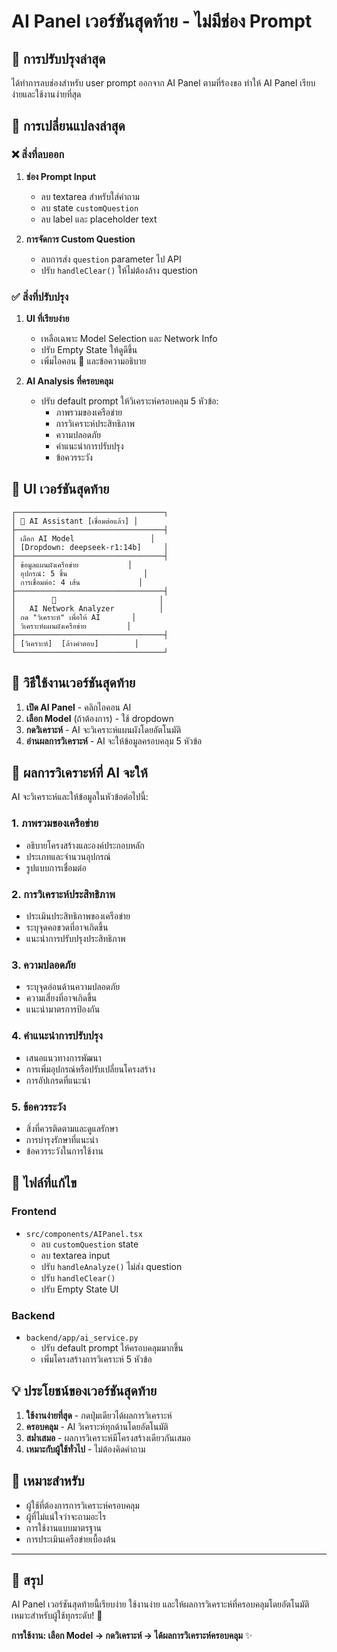 # AI Panel เวอร์ชันสุดท้าย - ไม่มีช่อง Prompt

## 🎯 การปรับปรุงล่าสุด

ได้ทำการลบช่องสำหรับ user prompt ออกจาก AI Panel ตามที่ร้องขอ ทำให้ AI Panel เรียบง่ายและใช้งานง่ายที่สุด

## 📝 การเปลี่ยนแปลงล่าสุด

### ❌ สิ่งที่ลบออก

1. **ช่อง Prompt Input**
   - ลบ textarea สำหรับใส่คำถาม
   - ลบ state `customQuestion`
   - ลบ label และ placeholder text

2. **การจัดการ Custom Question**
   - ลบการส่ง `question` parameter ไป API
   - ปรับ `handleClear()` ให้ไม่ต้องล้าง question

### ✅ สิ่งที่ปรับปรุง

1. **UI ที่เรียบง่าย**
   - เหลือเฉพาะ Model Selection และ Network Info
   - ปรับ Empty State ให้ดูดีขึ้น
   - เพิ่มไอคอน 🤖 และข้อความอธิบาย

2. **AI Analysis ที่ครอบคลุม**
   - ปรับ default prompt ให้วิเคราะห์ครอบคลุม 5 หัวข้อ:
     - ภาพรวมของเครือข่าย
     - การวิเคราะห์ประสิทธิภาพ
     - ความปลอดภัย
     - คำแนะนำการปรับปรุง
     - ข้อควรระวัง

## 🎨 UI เวอร์ชันสุดท้าย

```
┌─────────────────────────────────┐
│ 🤖 AI Assistant [เชื่อมต่อแล้ว] │
├─────────────────────────────────┤
│ เลือก AI Model                 │
│ [Dropdown: deepseek-r1:14b]     │
├─────────────────────────────────┤
│ ข้อมูลแผนผังเครือข่าย           │
│ อุปกรณ์: 5 ชิ้น                 │
│ การเชื่อมต่อ: 4 เส้น             │
├─────────────────────────────────┤
│        🤖                       │
│   AI Network Analyzer          │
│ กด "วิเคราะห์" เพื่อให้ AI       │
│ วิเคราะห์แผนผังเครือข่าย         │
├─────────────────────────────────┤
│ [วิเคราะห์]  [ล้างคำตอบ]        │
└─────────────────────────────────┘
```

## 🚀 วิธีใช้งานเวอร์ชันสุดท้าย

1. **เปิด AI Panel** - คลิกไอคอน AI
2. **เลือก Model** (ถ้าต้องการ) - ใช้ dropdown
3. **กดวิเคราะห์** - AI จะวิเคราะห์แผนผังโดยอัตโนมัติ
4. **อ่านผลการวิเคราะห์** - AI จะให้ข้อมูลครอบคลุม 5 หัวข้อ

## 🤖 ผลการวิเคราะห์ที่ AI จะให้

AI จะวิเคราะห์และให้ข้อมูลในหัวข้อต่อไปนี้:

### 1. ภาพรวมของเครือข่าย
- อธิบายโครงสร้างและองค์ประกอบหลัก
- ประเภทและจำนวนอุปกรณ์
- รูปแบบการเชื่อมต่อ

### 2. การวิเคราะห์ประสิทธิภาพ
- ประเมินประสิทธิภาพของเครือข่าย
- ระบุจุดคอขวดที่อาจเกิดขึ้น
- แนะนำการปรับปรุงประสิทธิภาพ

### 3. ความปลอดภัย
- ระบุจุดอ่อนด้านความปลอดภัย
- ความเสี่ยงที่อาจเกิดขึ้น
- แนะนำมาตรการป้องกัน

### 4. คำแนะนำการปรับปรุง
- เสนอแนวทางการพัฒนา
- การเพิ่มอุปกรณ์หรือปรับเปลี่ยนโครงสร้าง
- การอัปเกรดที่แนะนำ

### 5. ข้อควรระวัง
- สิ่งที่ควรติดตามและดูแลรักษา
- การบำรุงรักษาที่แนะนำ
- ข้อควรระวังในการใช้งาน

## 🔧 ไฟล์ที่แก้ไข

### Frontend
- `src/components/AIPanel.tsx`
  - ลบ `customQuestion` state
  - ลบ textarea input
  - ปรับ `handleAnalyze()` ไม่ส่ง question
  - ปรับ `handleClear()` 
  - ปรับ Empty State UI

### Backend
- `backend/app/ai_service.py`
  - ปรับ default prompt ให้ครอบคลุมมากขึ้น
  - เพิ่มโครงสร้างการวิเคราะห์ 5 หัวข้อ

## 💡 ประโยชน์ของเวอร์ชันสุดท้าย

1. **ใช้งานง่ายที่สุด** - กดปุ่มเดียวได้ผลการวิเคราะห์
2. **ครอบคลุม** - AI วิเคราะห์ทุกด้านโดยอัตโนมัติ
3. **สม่ำเสมอ** - ผลการวิเคราะห์มีโครงสร้างเดียวกันเสมอ
4. **เหมาะกับผู้ใช้ทั่วไป** - ไม่ต้องคิดคำถาม

## 🎯 เหมาะสำหรับ

- ผู้ใช้ที่ต้องการการวิเคราะห์ครอบคลุม
- ผู้ที่ไม่แน่ใจว่าจะถามอะไร
- การใช้งานแบบมาตรฐาน
- การประเมินเครือข่ายเบื้องต้น

---

## 📝 สรุป

AI Panel เวอร์ชันสุดท้ายนี้เรียบง่าย ใช้งานง่าย และให้ผลการวิเคราะห์ที่ครอบคลุมโดยอัตโนมัติ เหมาะสำหรับผู้ใช้ทุกระดับ! 🎉

**การใช้งาน: เลือก Model → กดวิเคราะห์ → ได้ผลการวิเคราะห์ครอบคลุม** ✨